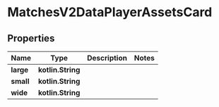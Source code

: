 
# MatchesV2DataPlayerAssetsCard

## Properties
| Name | Type | Description | Notes |
| ------------ | ------------- | ------------- | ------------- |
| **large** | **kotlin.String** |  |  |
| **small** | **kotlin.String** |  |  |
| **wide** | **kotlin.String** |  |  |



